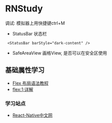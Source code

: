 
# RNStudy
调试: 模拟器上用快捷键ctrl+M
- StatusBar 状态栏
```
 <StatusBar barStyle="dark-content" />
```
- SafeAreaView 画格View, 是否可以在安全区使用 

## 基础属性学习
- [Flex 布局语法教程](https://www.runoob.com/w3cnote/flex-grammar.html)
- [flex:1;详解](https://www.jianshu.com/p/57a94430dcbe)
### 学习站点
- [React-Native中文网](https://reactnative.cn/)
